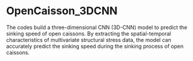 # OpenCaisson_3DCNN
The codes build a three-dimensional CNN (3D-CNN) model to predict the sinking speed of open caissons. By extracting the spatial-temporal characteristics of multivariate structural stress data, the model can accurately predict the sinking speed during the sinking process of open caissons.
